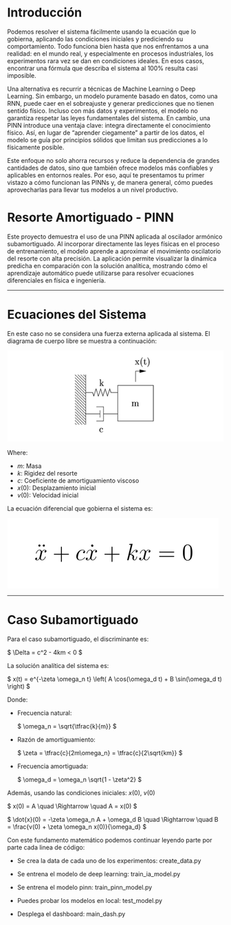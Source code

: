 # Introducción

Podemos resolver el sistema fácilmente usando la ecuación que lo gobierna, aplicando las condiciones iniciales y prediciendo su comportamiento. Todo funciona bien hasta que nos enfrentamos a una realidad: en el mundo real, y especialmente en procesos industriales, los experimentos rara vez se dan en condiciones ideales. En esos casos, encontrar una fórmula que describa el sistema al 100% resulta casi imposible.

Una alternativa es recurrir a técnicas de Machine Learning o Deep Learning. Sin embargo, un modelo puramente basado en datos, como una RNN, puede caer en el sobreajuste y generar predicciones que no tienen sentido físico. Incluso con más datos y experimentos, el modelo no garantiza respetar las leyes fundamentales del sistema. En cambio, una PINN introduce una ventaja clave: integra directamente el conocimiento físico. Así, en lugar de “aprender ciegamente” a partir de los datos, el modelo se guía por principios sólidos que limitan sus predicciones a lo físicamente posible.

Este enfoque no solo ahorra recursos y reduce la dependencia de grandes cantidades de datos, sino que también ofrece modelos más confiables y aplicables en entornos reales. Por eso, aquí te presentamos tu primer vistazo a cómo funcionan las PINNs y, de manera general, cómo puedes aprovecharlas para llevar tus modelos a un nivel productivo.



# Resorte Amortiguado - PINN

Este proyecto demuestra el uso de una PINN aplicada al oscilador armónico subamortiguado.
Al incorporar directamente las leyes físicas en el proceso de entrenamiento, el modelo aprende a aproximar el movimiento oscilatorio del resorte con alta precisión.
La aplicación permite visualizar la dinámica predicha en comparación con la solución analítica, mostrando cómo el aprendizaje automático puede utilizarse para resolver ecuaciones diferenciales en física e ingeniería.

---

# Ecuaciones del Sistema

En este caso no se considera una fuerza externa aplicada al sistema. El diagrama de cuerpo libre se muestra a continuación:

![DCL](Damped_Spring/artifacts/dcl.png)

Where:  
- $m$: Masa  
- $k$: Rigidez del resorte
- $c$: Coeficiente de amortiguamiento viscoso 
- $x(0)$: Desplazamiento inicial
- $v(0)$: Velocidad inicial 

La ecuación diferencial que gobierna el sistema es:

![equation1](Damped_Spring\artifacts\ec1_Resorte_Amortiguado.PNG)

---

# Caso Subamortiguado

Para el caso subamortiguado, el discriminante es:

$ \Delta = c^2 - 4km < 0 $

La solución analítica del sistema es:

$ x(t) = e^{-\zeta \omega_n t} \left( A \cos(\omega_d t) + B \sin(\omega_d t) \right) $

Donde:
- Frecuencia natural: 

  $ \omega_n = \sqrt{\tfrac{k}{m}} $  

- Razón de amortiguamiento:

  $ \zeta = \tfrac{c}{2m\omega_n} = \tfrac{c}{2\sqrt{km}} $  

- Frecuencia amortiguada:  

  $ \omega_d = \omega_n \sqrt{1 - \zeta^2} $

Además, usando las condiciones iniciales:  $x(0)$, $v(0)$

$
x(0) = A \quad \Rightarrow \quad A = x(0)
$

$
\dot{x}(0) = -\zeta \omega_n A + \omega_d B \quad \Rightarrow \quad B = \frac{v(0) + \zeta \omega_n x(0)}{\omega_d}
$


Con este fundamento matemático podemos continuar leyendo parte por parte cada linea de código:

- Se crea la data de cada uno de los experimentos: create_data.py

- Se entrena el modelo de deep learning: train_ia_model.py

- Se entrena el modelo pinn: train_pinn_model.py

- Puedes probar los modelos en local: test_model.py

- Desplega el dashboard: main_dash.py

